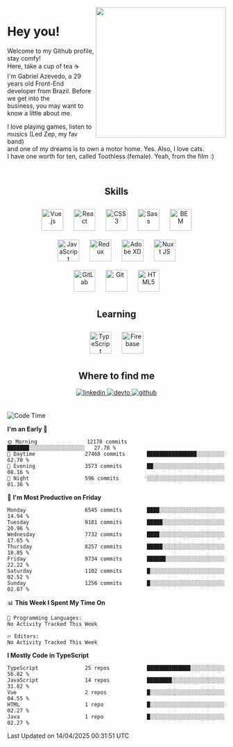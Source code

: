 <div align="right">
<img src="https://media.giphy.com/media/l46CbZ7KWEhN1oci4/giphy.gif" align="right" height="300" width="" />
</div>  
  

# Hey you!

Welcome to my Github profile, stay comfy!<br/>
Here, take a cup of tea ☕<br/>
I'm Gabriel Azevedo, a 29 years old Front-End<br/>
developer from Brazil. Before we get into the<br/>
business, you may want to know a little about me.<br>

I love playing games, listen to musics (Led Zep, my fav band)<br/>
and one of my dreams is to own a motor home. Yes. Also, I love cats.<br/>
I have one worth for ten, called Toothless (female). Yeah, from the film :)

<br/>

## <div align="center">Skills</div>  
  

<div align="center">  
<img style="margin: 10px" src="https://profilinator.rishav.dev/skills-assets/vuejs-original-wordmark.svg" alt="Vue.js" height="50" />  
<img style="margin: 10px" src="https://profilinator.rishav.dev/skills-assets/react-original-wordmark.svg" alt="React" height="50" />  
<img style="margin: 10px" src="https://profilinator.rishav.dev/skills-assets/css3-original-wordmark.svg" alt="CSS3" height="50" />  
<img style="margin: 10px" src="https://profilinator.rishav.dev/skills-assets/sass-original.svg" alt="Sass" height="50" />  
<img style="margin: 10px" src="https://profilinator.rishav.dev/skills-assets/bem.svg" alt="BEM" height="50" /><br/>  
<img style="margin: 10px" src="https://profilinator.rishav.dev/skills-assets/javascript-original.svg" alt="JavaScript" height="50" />  
<img style="margin: 10px" src="https://profilinator.rishav.dev/skills-assets/redux-original.svg" alt="Redux" height="50" />  
<img style="margin: 10px" src="https://profilinator.rishav.dev/skills-assets/adobexd.png" alt="Adobe XD" height="50" />  
<img style="margin: 10px" src="https://profilinator.rishav.dev/skills-assets/nuxt.png" alt="Nuxt JS" height="50" /><br/>
<img style="margin: 10px" src="https://profilinator.rishav.dev/skills-assets/gitlab.svg" alt="GitLab" height="50" />  
<img style="margin: 10px" src="https://profilinator.rishav.dev/skills-assets/git-scm-icon.svg" alt="Git" height="50" />  
<img style="margin: 10px" src="https://profilinator.rishav.dev/skills-assets/html5-original-wordmark.svg" alt="HTML5" height="50" />  
</div>  

## <div align="center">Learning</div>  
  

<div align="center">  
<img style="margin: 10px" src="https://profilinator.rishav.dev/skills-assets/typescript-original.svg" alt="TypeScript" height="50" />  
<img style="margin: 10px" src="https://profilinator.rishav.dev/skills-assets/firebase.png" alt="Firebase" height="50" />  
</div>  

## <div align="center">Where to find me</div>  
  

<div align="center">
<a href="https://linkedin.com/in/https://linkedin.com/in/azevedo-gabriel" target="_blank">
<img src=https://img.shields.io/badge/linkedin-%231E77B5.svg?&style=for-the-badge&logo=linkedin&logoColor=white alt=linkedin style="margin-bottom: 5px;" />
</a>
<a href="https://dev.to/https://dev.to/gpeto91" target="_blank">
<img src=https://img.shields.io/badge/dev.to-%2308090A.svg?&style=for-the-badge&logo=dev.to&logoColor=white alt=devto style="margin-bottom: 5px;" />
</a>
<a href="https://github.com/https://github.com/gpeto91" target="_blank">
<img src=https://img.shields.io/badge/github-%2324292e.svg?&style=for-the-badge&logo=github&logoColor=white alt=github style="margin-bottom: 5px;" />
</a>  
</div>  
  
<br/>

<!--START_SECTION:waka-->
![Code Time](http://img.shields.io/badge/Code%20Time-2%2C078%20hrs%2030%20mins-blue)

**I'm an Early 🐤** 

```text
🌞 Morning                12170 commits       ███████░░░░░░░░░░░░░░░░░░   27.78 % 
🌆 Daytime                27468 commits       ████████████████░░░░░░░░░   62.70 % 
🌃 Evening                3573 commits        ██░░░░░░░░░░░░░░░░░░░░░░░   08.16 % 
🌙 Night                  596 commits         ░░░░░░░░░░░░░░░░░░░░░░░░░   01.36 % 
```
📅 **I'm Most Productive on Friday** 

```text
Monday                   6545 commits        ████░░░░░░░░░░░░░░░░░░░░░   14.94 % 
Tuesday                  9181 commits        █████░░░░░░░░░░░░░░░░░░░░   20.96 % 
Wednesday                7732 commits        ████░░░░░░░░░░░░░░░░░░░░░   17.65 % 
Thursday                 8257 commits        █████░░░░░░░░░░░░░░░░░░░░   18.85 % 
Friday                   9734 commits        ██████░░░░░░░░░░░░░░░░░░░   22.22 % 
Saturday                 1102 commits        █░░░░░░░░░░░░░░░░░░░░░░░░   02.52 % 
Sunday                   1256 commits        █░░░░░░░░░░░░░░░░░░░░░░░░   02.87 % 
```


📊 **This Week I Spent My Time On** 

```text
💬 Programming Languages: 
No Activity Tracked This Week

🔥 Editors: 
No Activity Tracked This Week
```

**I Mostly Code in TypeScript** 

```text
TypeScript               25 repos            ██████████████░░░░░░░░░░░   56.82 % 
JavaScript               14 repos            ████████░░░░░░░░░░░░░░░░░   31.82 % 
Vue                      2 repos             █░░░░░░░░░░░░░░░░░░░░░░░░   04.55 % 
HTML                     1 repo              █░░░░░░░░░░░░░░░░░░░░░░░░   02.27 % 
Java                     1 repo              █░░░░░░░░░░░░░░░░░░░░░░░░   02.27 % 
```




 Last Updated on 14/04/2025 00:31:51 UTC
<!--END_SECTION:waka-->
